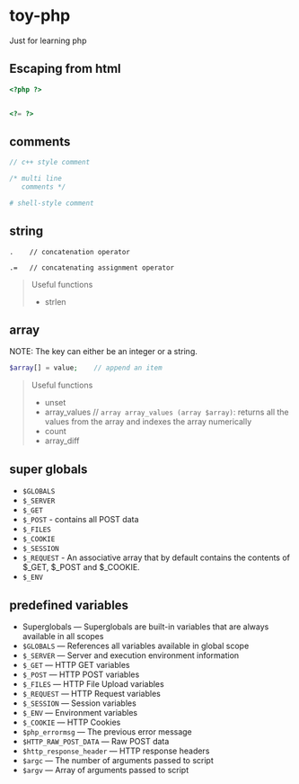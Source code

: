 # toy-php
Just for learning php

## Escaping from html
```php
<?php ?>


<?= ?>
```


## comments
```php
// c++ style comment

/* multi line
   comments */

# shell-style comment
```

## string
```
.    // concatenation operator

.=   // concatenating assignment operator
```

> Useful functions
> - strlen


## array

NOTE: The key can either be an integer or a string.

```php
$array[] = value;    // append an item
```

> Useful functions
> - unset
> - array_values    // `array array_values (array $array)`: returns all the values from the array and indexes the array numerically
> - count
> - array_diff


## super globals
- `$GLOBALS`
- `$_SERVER`
- `$_GET`
- `$_POST` - contains all POST data
- `$_FILES`
- `$_COOKIE`
- `$_SESSION`
- `$_REQUEST` - An associative array that by default contains the contents of $_GET, $_POST and $_COOKIE.
- `$_ENV`


## predefined variables
- Superglobals — Superglobals are built-in variables that are always available in all scopes
- `$GLOBALS` — References all variables available in global scope
- `$_SERVER` — Server and execution environment information
- `$_GET` — HTTP GET variables
- `$_POST` — HTTP POST variables
- `$_FILES` — HTTP File Upload variables
- `$_REQUEST` — HTTP Request variables
- `$_SESSION` — Session variables
- `$_ENV` — Environment variables
- `$_COOKIE` — HTTP Cookies
- `$php_errormsg` — The previous error message
- `$HTTP_RAW_POST_DATA` — Raw POST data
- `$http_response_header` — HTTP response headers
- `$argc` — The number of arguments passed to script
- `$argv` — Array of arguments passed to script
